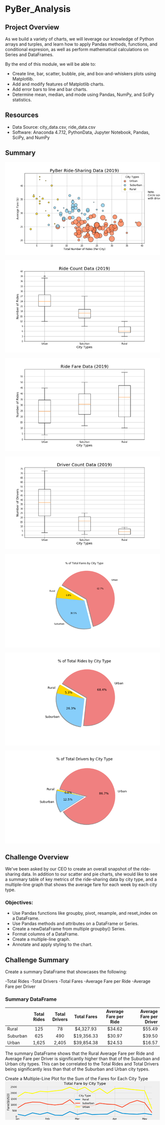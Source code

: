 # PyBer_Analysis

## Project Overview
As we build a variety of charts, we will leverage our knowledge of Python arrays and turples, and learn how to apply Pandas methods, functions, and conditional expresion, as well as perform mathematical calculations on Series and DataFrames.

By the end of this module, we will be able to:
- Create line, bar, scatter, bubble, pie, and box-and-whiskers plots using Matplotlib.
- Add and modify features of Matplotlib charts.
- Add error bars to line and bar charts.
- Determine mean, median, and mode using Pandas, NumPy, and SciPy statistics.

## Resources
- Data Source: city_data.csv, ride_data.csv 
- Software: Anaconda 4.7.12, PythonData, Jupyter Notebook, Pandas, SciPy, and NumPy

## Summary
![Fig1](https://github.com/Shannon-Goddard/PyBer_Analysis/blob/master/analysis/Fig1.png)

![Fig2](https://github.com/Shannon-Goddard/PyBer_Analysis/blob/master/analysis/Fig2.png)

![Fig3](https://github.com/Shannon-Goddard/PyBer_Analysis/blob/master/analysis/Fig3.png)

![Fig4](https://github.com/Shannon-Goddard/PyBer_Analysis/blob/master/analysis/Fig4.png)

![Fig5](https://github.com/Shannon-Goddard/PyBer_Analysis/blob/master/analysis/Fig5.png)

![Fig6](https://github.com/Shannon-Goddard/PyBer_Analysis/blob/master/analysis/Fig6.png)

![Fig7](https://github.com/Shannon-Goddard/PyBer_Analysis/blob/master/analysis/Fig7.png)

## Challenge Overview
We've been asked by our CEO to create an overall snapshot of the ride-sharing data. In addition to our scatter and pie charts, she would like to see a summary table of key metrics of the ride-sharing data by city type, and a multiple-line graph that shows the average fare for each week by each city type.

### Objectives:
- Use Pandas functions like groupby, pivot, resample, and reset_index on a DataFrame.
- Use Pandas methods and attributes on a DataFrame or Series.
- Create a newDataFrame from multiple groupby() Series.
- Format columns of a DataFrame.
- Create a multiple-line graph.
- Annotate and apply styling to the chart.

## Challenge Summary
Create a summary DataFrame that showcases the following:

  -Total Rides
  -Total Drivers
  -Total Fares
  -Average Fare per Ride
  -Average Fare per Driver

### Summary DataFrame <br/>
|                | Total Rides    | Total Drivers  | Total Fares    | Average Fare per Ride| Average Fare per Driver |  
| -------------- |:--------------:|:--------------:|:--------------:|:--------------:|---------------:|
| Rural          | 125            | 78             | $4,327.93      | $34.62         | $55.49         | 
| Suburban       | 625            | 490            | $19,356.33     | $30.97         | $39.50         | 
| Urban          | 1,625          | 2,405          | $39,854.38     | $24.53         | $16.57         | 

The summary DataFrame shows that the Rural Average Fare per Ride and Average Fare per Driver is significantly higher than that of the Suburban and Urban city types. This can be correlated to the Total Rides and Total Drivers being significantly less than that of the Suburban and Urban city types.

Create a Multiple-Line Plot for the Sum of the Fares for Each City Type
![Fig8](https://github.com/Shannon-Goddard/PyBer_Analysis/blob/master/analysis/Fig8.png)
